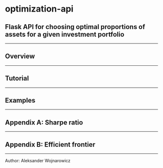 # optimization-api
## Flask API for choosing optimal proportions of assets for a given investment portfolio

---

## Overview

---

## Tutorial

---

## Examples

---

## Appendix A: Sharpe ratio

---

## Appendix B: Efficient frontier

---

Author: Aleksander Wojnarowicz
